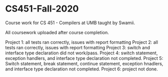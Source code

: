 # CS451-Fall-2020

Course work for CS 451 - Compilers at UMB taught by Swamii.

All coursework uploaded after course completion.

Project 1: all tests ran correctly, issues with report formatting
Project 2: all tests ran correctly, issues with report formatting
Project 3: switch and interface type declaration did not work/pass. 
Project 4: switch statement, exception handlers, and interface type declaration not completed. 
Project 5: Switch statement, break statement, continue statement, exception hnadlers, and interface type declaration not completed. 
Project 6: project not done.
